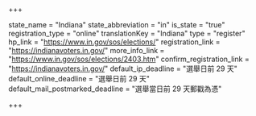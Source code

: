 +++

state_name = "Indiana"
state_abbreviation = "in"
is_state = "true"
registration_type = "online"
translationKey = "Indiana"
type = "register"
hp_link = "https://www.in.gov/sos/elections/"
registration_link = "https://indianavoters.in.gov/"
more_info_link = "https://www.in.gov/sos/elections/2403.htm"
confirm_registration_link = "https://indianavoters.in.gov/"
default_ip_deadline = "選舉日前 29 天"
default_online_deadline = "選舉日前 29 天"
default_mail_postmarked_deadline = "選舉當日前 29 天郵戳為憑"

+++